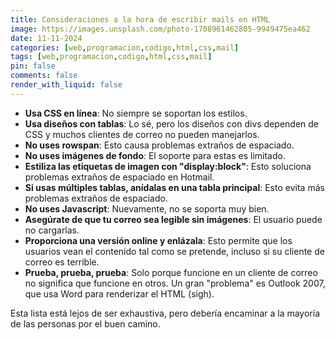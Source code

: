 ```yaml
---
title: Consideraciones a la hora de escribir mails en HTML
image: https://images.unsplash.com/photo-1708961462805-9949475ea462
date: 11-11-2024
categories: [web,programacion,codigo,html,css,mail]
tags: [web,programacion,codigo,html,css,mail]
pin: false
comments: false
render_with_liquid: false
---
```


- **Usa CSS en línea**: No siempre se soportan los estilos.
- **Usa diseños con tablas**: Lo sé, pero los diseños con divs dependen de CSS y muchos clientes de correo no pueden manejarlos.
- **No uses rowspan**: Esto causa problemas extraños de espaciado.
- **No uses imágenes de fondo**: El soporte para estas es limitado.
- **Estiliza las etiquetas de imagen con "display:block"**: Esto soluciona problemas extraños de espaciado en Hotmail.
- **Si usas múltiples tablas, anídalas en una tabla principal**: Esto evita más problemas extraños de espaciado.
- **No uses Javascript**: Nuevamente, no se soporta muy bien.
- **Asegúrate de que tu correo sea legible sin imágenes**: El usuario puede no cargarlas.
- **Proporciona una versión online y enlázala**: Esto permite que los usuarios vean el contenido tal como se pretende, incluso si su cliente de correo es terrible.
- **Prueba, prueba, prueba**: Solo porque funcione en un cliente de correo no significa que funcione en otros. Un gran "problema" es Outlook 2007, que usa Word para renderizar el HTML (sigh).

Esta lista está lejos de ser exhaustiva, pero debería encaminar a la mayoría de las personas por el buen camino.

